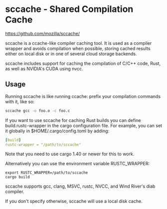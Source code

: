 # sccache - Shared Compilation Cache

https://github.com/mozilla/sccache/

sccache is a ccache-like compiler caching tool. It is used as a compiler wrapper and avoids compilation when possible, storing cached results either on local disk or in one of several cloud storage backends.

sccache includes support for caching the compilation of C/C++ code, Rust, as well as NVIDIA's CUDA using nvcc.



## Usage

Running sccache is like running ccache: prefix your compilation commands with it, like so:

```sh
sccache gcc -o foo.o -c foo.c
```

If you want to use sccache for caching Rust builds you can define build.rustc-wrapper in the cargo configuration file. For example, you can set it globally in $HOME/.cargo/config.toml by adding:

```yaml
[build]
rustc-wrapper = "/path/to/sccache"
```

Note that you need to use cargo 1.40 or newer for this to work.

Alternatively you can use the environment variable RUSTC_WRAPPER:

```shell
export RUSTC_WRAPPER=/path/to/sccache
cargo build
```

sccache supports gcc, clang, MSVC, rustc, NVCC, and Wind River's diab compiler.

If you don't specify otherwise, sccache will use a local disk cache.




